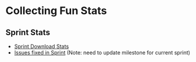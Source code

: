 # Collecting Fun Stats

## Sprint Stats

* [Sprint Download Stats](http://download.brackets.io/report.cfm)
* [Issues fixed in Sprint](https://github.com/adobe/brackets/issues?direction=desc&milestone=13&page=1&sort=created&state=closed) (Note: need to update milestone for current sprint)

